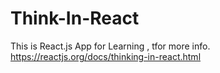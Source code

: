 # Think-In-React
This is React.js App for Learning , tfor more info. https://reactjs.org/docs/thinking-in-react.html
